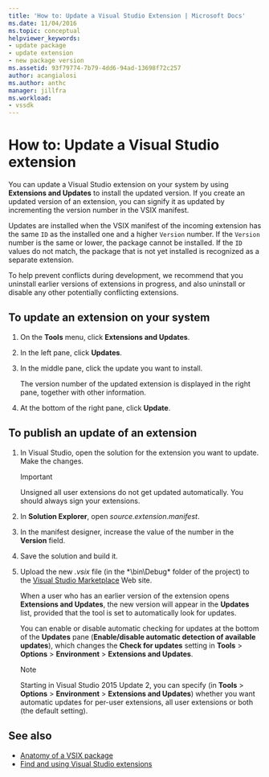 ```yaml
---
title: 'How to: Update a Visual Studio Extension | Microsoft Docs'
ms.date: 11/04/2016
ms.topic: conceptual
helpviewer_keywords:
- update package
- update extension
- new package version
ms.assetid: 93f79774-7b79-4dd6-94ad-13698f72c257
author: acangialosi
ms.author: anthc
manager: jillfra
ms.workload:
- vssdk
---
```

# How to: Update a Visual Studio extension
You can update a Visual Studio extension on your system by using **Extensions and Updates** to install the updated version. If you create an updated version of an extension, you can signify it as updated by incrementing the version number in the VSIX manifest.

 Updates are installed when the VSIX manifest of the incoming extension has the same `ID` as the installed one and a higher `Version` number. If the `Version` number is the same or lower, the package cannot be installed. If the `ID` values do not match, the package that is not yet installed is recognized as a separate extension.

 To help prevent conflicts during development, we recommend that you uninstall earlier versions of extensions in progress, and also uninstall or disable any other potentially conflicting extensions.

## To update an extension on your system

1. On the **Tools** menu, click **Extensions and Updates**.

2. In the left pane, click **Updates**.

3. In the middle pane, click the update you want to install.

     The version number of the updated extension is displayed in the right pane, together with other information.

4. At the bottom of the right pane, click **Update**.

## To publish an update of an extension

1. In Visual Studio, open the solution for the extension you want to update. Make the changes.

    > [!IMPORTANT]
    > Unsigned all user extensions do not get updated automatically. You should always sign your extensions.

2. In **Solution Explorer**, open *source.extension.manifest*.

3. In the manifest designer, increase the value of the number in the **Version** field.

4. Save the solution and build it.

5. Upload the new *.vsix* file (in the *\bin\Debug\* folder of the project) to the [Visual Studio Marketplace](https://marketplace.visualstudio.com/vs) Web site.

     When a user who has an earlier version of the extension opens **Extensions and Updates**, the new version will appear in the **Updates** list, provided that the tool is set to automatically look for updates.

     You can enable or disable automatic checking for updates at the bottom of the **Updates** pane (**Enable/disable automatic detection of available updates**), which changes the **Check for updates** setting in **Tools** > **Options** > **Environment** > **Extensions and Updates**.

    > [!NOTE]
    > Starting in Visual Studio 2015 Update 2, you can specify (in **Tools** > **Options** > **Environment** > **Extensions and Updates**) whether you want automatic updates for per-user extensions,  all user extensions or both (the default setting).

## See also
- [Anatomy of a VSIX package](../extensibility/anatomy-of-a-vsix-package.md)
- [Find and using Visual Studio extensions](../ide/finding-and-using-visual-studio-extensions.md)
